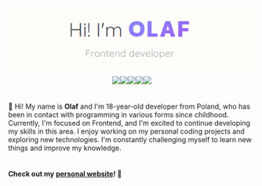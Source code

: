 <div style="width: 100%; display: flex; flex-direction: column; align-items: center; gap: 10px;">
    <img src="text.png" />
    <div style="display: flex;">
        <img src="https://img.shields.io/badge/React-20232A?style=for-the-badge&logo=react&logoColor=61DAFB" />
        <img src="https://img.shields.io/badge/next.js-000000?style=for-the-badge&logo=nextdotjs&logoColor=white" />
        <img src="https://img.shields.io/badge/TypeScript-007ACC?style=for-the-badge&logo=typescript&logoColor=white" />
        <img src="https://img.shields.io/badge/JavaScript-323330?style=for-the-badge&logo=javascript&logoColor=F7DF1E" />
        <img src="https://img.shields.io/badge/Tailwind_CSS-38B2AC?style=for-the-badge&logo=tailwind-css&logoColor=white" /> 
    </div>
    <br>
    <div>
        👋 Hi! My name is <strong>Olaf</strong> and I'm 18-year-old developer from Poland, who has been in contact with programming in various forms since childhood. Currently, I'm focused on Frontend, and I'm excited to continue developing my skills in this area. I enjoy working on my personal coding projects and exploring new technologies. I'm constantly challenging myself to learn new things and improve my knowledge. 
        <br><br>
        <h4>Check out my <a href="www.narei.me">personal website</a>! 👀</h4>
    </div>
    
</div>
